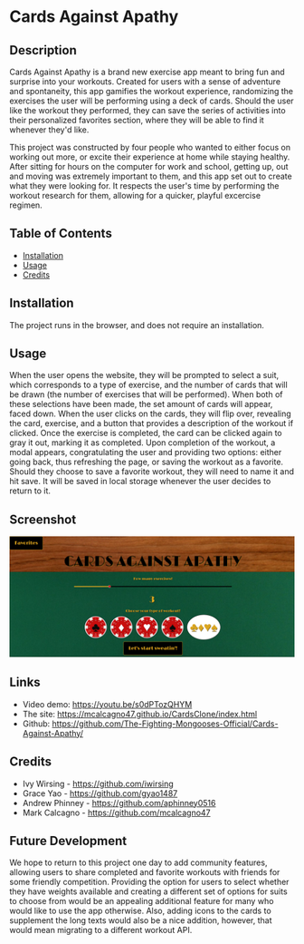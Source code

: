 # Cards Against Apathy

## Description

Cards Against Apathy is a brand new exercise app meant to bring fun and surprise into your workouts.  Created for users with a sense of adventure and spontaneity, this app gamifies the workout experience, randomizing the exercises the user will be performing using a deck of cards.  Should the user like the workout they performed, they can save the series of activities into their personalized favorites section, where they will be able to find it whenever they'd like.

This project was constructed by four people who wanted to either focus on working out more, or excite their experience at home while staying healthy.  After sitting for hours on the computer for work and school, getting up, out and moving was extremely important to them, and this app set out to create what they were looking for.  It respects the user's time by performing the workout research for them, allowing for a quicker, playful excercise regimen.


## Table of Contents

- [Installation](#installation)
- [Usage](#usage)
- [Credits](#credits)


## Installation

The project runs in the browser, and does not require an installation.


## Usage

When the user opens the website, they will be prompted to select a suit, which corresponds to a type of exercise, and the number of cards that will be drawn (the number of exercises that will be performed).  When both of these selections have been made, the set amount of cards will appear, faced down.  When the user clicks on the cards, they will flip over, revealing the card, exercise, and a button that provides a description of the workout if clicked.  Once the exercise is completed, the card can be clicked again to gray it out, marking it as completed.  Upon completion of the workout, a modal appears, congratulating the user and providing two options: either going back, thus refreshing the page, or saving the workout as a favorite.  Should they choose to save a favorite workout, they will need to name it and hit save.  It will be saved in local storage whenever the user decides to return to it.


## Screenshot
![Screenshot](./assets/images/CardsAgainstApathyScreenshot.png)

## Links
* Video demo: https://youtu.be/s0dPTozQHYM
* The site: https://mcalcagno47.github.io/CardsClone/index.html
* Github: https://github.com/The-Fighting-Mongooses-Official/Cards-Against-Apathy/  

## Credits

* Ivy Wirsing - https://github.com/iwirsing
* Grace Yao - https://github.com/gyao1487
* Andrew Phinney - https://github.com/aphinney0516
* Mark Calcagno - https://github.com/mcalcagno47


## Future Development

We hope to return to this project one day to add community features, allowing users to share completed and favorite workouts with friends for some friendly competition.  Providing the option for users to select whether they have weights available and creating a different set of options for suits to choose from would be an appealing additional feature for many who would like to use the app otherwise. Also, adding icons to the cards to supplement the long texts would also be a nice addition, however, that would mean migrating to a different workout API. 
